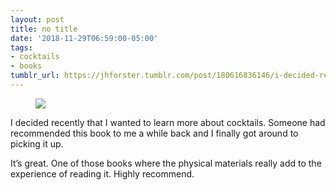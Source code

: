 ```yaml
---
layout: post
title: no title
date: '2018-11-29T06:59:00-05:00'
tags:
- cocktails
- books
tumblr_url: https://jhforster.tumblr.com/post/180616836146/i-decided-recently-that-i-wanted-to-learn-more
---
```

<figure class="tmblr-full" data-orig-height="453" data-orig-width="680"><img src="https://66.media.tumblr.com/ccc0e9600c7882f99038b40bd2e58bdb/tumblr_piyemc2KDt1tw1dop_540.jpg" data-orig-height="453" data-orig-width="680"></figure>

I decided recently that I wanted to learn more about cocktails. Someone had recommended this book to me a while back and I finally got around to picking it up.

It’s great. One of those books where the physical materials really add to the experience of reading it. Highly recommend.

